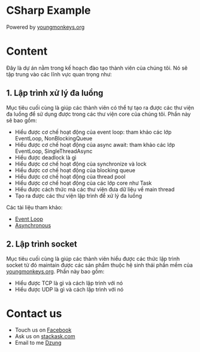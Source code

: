 ﻿# CSharp Example

Powered by [youngmonkeys.org](https://youngmonkeys.org/)

# Content

Đây là dự án nằm trong kế hoạch đào tạo thành viên của chúng tôi. Nó sẽ tập trung vào các lĩnh vực quan trọng như:

## 1. Lập trình xử lý đa luồng

Mục tiêu cuối cùng là giúp các thành viên có thể tự tạo ra được các thư viện đa luồng để sử dụng được trong các thư viện core của chúng tôi. Phần này sẽ bao gồm:

- Hiểu được cơ chế hoạt động của event loop: tham khảo các lớp EventLoop, NonBlockingQueue
- Hiểu được cơ chế hoạt động của async await: tham khảo các lớp EventLoop, SingleThreadAsync
- Hiểu được deadlock là gì
- Hiểu được cơ chế hoạt động của synchronize và lock
- Hiểu được cơ chế hoạt động của blocking queue
- Hiểu được cơ chế hoạt động của thread pool
- Hiểu được cơ chế hoạt động của các lớp core như Task
- Hiểu được cách thức mà các thư viện đưa dữ liệu về main thread
- Tạo ra được các thư viện lập trình để xử lý đa luồng

Các tài liệu tham khảo:

- [Event Loop](https://tvd12.com/event-loop/)
- [Asynchronous](https://tvd12.com/asynchronous/)

## 2. Lập trình socket

Mục tiêu cuối cùng là giúp các thành viên hiểu được các thức lập trình socket từ đó maintain được các sản phẩm thuộc hệ sinh thái phần mềm của [youngmonkeys.org](https://youngmonkeys.org/). Phần này bao gồm:

- Hiểu được TCP là gì và cách lập trình với nó
- Hiểu được UDP là gì và cách lập trình với nó

# Contact us

- Touch us on [Facebook](https://www.facebook.com/youngmonkeys.org)
- Ask us on [stackask.com](https://stackask.com)
- Email to me [Dzung](mailto:itprono3@gmail.com)